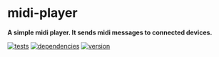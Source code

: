 # midi-player

**A simple midi player. It sends midi messages to connected devices.**

[![tests](https://img.shields.io/travis/chrisguttandin/midi-player/master.svg?style=flat-square)](https://travis-ci.org/chrisguttandin/midi-player)
[![dependencies](https://img.shields.io/david/chrisguttandin/midi-player.svg?style=flat-square)](https://www.npmjs.com/package/midi-player)
[![version](https://img.shields.io/npm/v/midi-player.svg?style=flat-square)](https://www.npmjs.com/package/midi-player)
